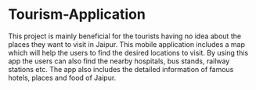 # Tourism-Application
This project is mainly beneficial for the tourists having no idea about the places they want to visit in Jaipur. This mobile application includes a map which will help the users to find the desired locations to visit. By using this app the users can also find the nearby hospitals, bus stands, railway stations etc. The app also includes the detailed information of famous hotels, places and food of Jaipur.

